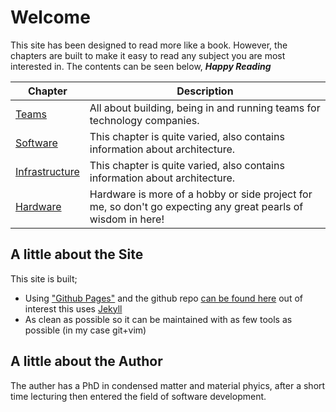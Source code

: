 # Welcome

This site has been designed to read more like a book. 
However, the chapters are built to make it easy to read any subject you are most interested in.
The contents can be seen below, ***Happy Reading***

| Chapter | Description |
|---|---|
| [Teams](./team/) | All about building, being in and running teams for technology companies. |
| [Software](./software/) | This chapter is quite varied, also contains information about architecture.|
| [Infrastructure](./infrastructure/) | This chapter is quite varied, also contains information about architecture.|
| [Hardware](./hardware/) | Hardware is more of a hobby or side project for me, so don't go expecting any great pearls of wisdom in here! |


## A little about the Site

This site is built;

- Using ["Github Pages"](https://docs.github.com/en/pages) and the github repo [can be found here]() out of interest this uses [Jekyll](https://docs.github.com/en/pages/setting-up-a-github-pages-site-with-jekyll)
- As clean as possible so it can be maintained with as few tools as possible (in my case git+vim)

## A little about the Author

The auther has a PhD in condensed matter and material phyics, after a short time lecturing then entered the field of software development.

